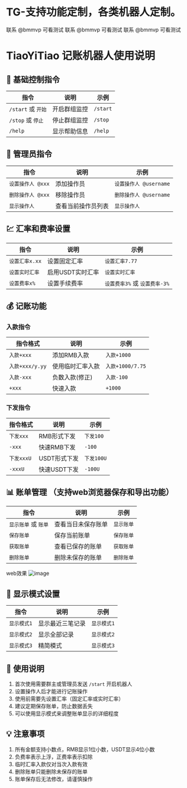 # TG-支持功能定制，各类机器人定制。

联系 @bmmvp 可看测试
联系 @bmmvp 可看测试
联系 @bmmvp 可看测试

# TiaoYiTiao 记账机器人使用说明

## 👑 基础控制指令

| 指令               | 说明         | 示例     |
| ------------------ | ------------ | -------- |
| `/start` 或 `开始` | 开启群组监控 | `/start` |
| `/stop` 或 `停止`  | 停止群组监控 | `/stop`  |
| `/help`            | 显示帮助信息 | `/help`  |

## 👥 管理员指令

| 指令              | 说明               | 示例                   |
| ----------------- | ------------------ | ---------------------- |
| `设置操作人 @xxx` | 添加操作员         | `设置操作人 @username` |
| `删除操作人 @xxx` | 移除操作员         | `删除操作人 @username` |
| `显示操作人`      | 查看当前操作员列表 | `显示操作人`           |

## 💹 汇率和费率设置

| 指令           | 说明             | 示例                          |
| -------------- | ---------------- | ----------------------------- |
| `设置汇率x.xx` | 设置固定汇率     | `设置汇率7.77`                |
| `设置实时汇率` | 启用USDT实时汇率 | `设置实时汇率`                |
| `设置费率x%`   | 设置手续费率     | `设置费率3%` 或 `设置费率-3%` |

## 💰 记账功能

### 入款指令

| 指令格式        | 说明             | 示例             |
| --------------- | ---------------- | ---------------- |
| `入款+xxx`      | 添加RMB入款      | `入款+1000`      |
| `入款+xxx/y.yy` | 使用临时汇率入款 | `入款+1000/7.75` |
| `入款-xxx`      | 负数入款(修正)   | `入款-100`       |
| `+xxx`          | 快速入款         | `+1000`          |

### 下发指令

| 指令格式   | 说明         | 示例       |
| ---------- | ------------ | ---------- |
| `下发xxx`  | RMB形式下发  | `下发100`  |
| `-xxx`     | 快速RMB下发  | `-100`     |
| `下发xxxU` | USDT形式下发 | `下发100U` |
| `-xxxU`    | 快速USDT下发 | `-100U`    |

## 📊 账单管理 （支持web浏览器保存和导出功能）

| 指令                 | 说明               | 示例       |
| -------------------- | ------------------ | ---------- |
| `显示账单` 或 `账单` | 查看当日未保存账单 | `显示账单` |
| `保存账单`           | 保存当前账单       | `保存账单` |
| `获取账单`           | 查看已保存的账单   | `获取账单` |
| `删除账单`           | 删除未保存的账单   | `删除账单` |
web效果
![image](https://github.com/user-attachments/assets/33809253-056e-43be-ae77-bf761b1f72bf)


## 🔄 显示模式设置

| 指令        | 说明             | 示例        |
| ----------- | ---------------- | ----------- |
| `显示模式1` | 显示最近三笔记录 | `显示模式1` |
| `显示模式2` | 显示全部记录     | `显示模式2` |
| `显示模式3` | 精简模式         | `显示模式3` |

## 📝 使用说明

1. 首次使用需要群主或管理员发送 `/start` 开启机器人
2. 设置操作人后才能进行记账操作
3. 使用前需要先设置汇率（固定汇率或实时汇率）
4. 建议定期保存账单，防止数据丢失
5. 可以使用显示模式来调整账单显示的详细程度

## 💡 注意事项

1. 所有金额支持小数点，RMB显示1位小数，USDT显示4位小数
2. 负费率表示上浮，正费率表示扣除
3. 临时汇率入款仅对当次入款有效
4. 删除账单只能删除未保存的账单
5. 账单保存后无法修改，请谨慎操作
